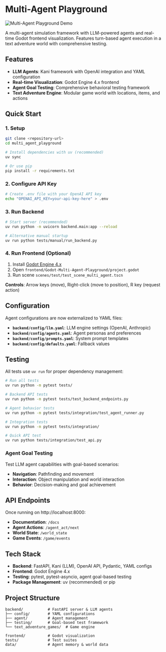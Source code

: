 # Multi-Agent Playground

![Multi-Agent Playground Demo](assets/multi_agent_playground_demo.gif)

A multi-agent simulation framework with LLM-powered agents and real-time Godot frontend visualization. Features turn-based agent execution in a text adventure world with comprehensive testing.

## Features
- **LLM Agents**: Kani framework with OpenAI integration and YAML configuration
- **Real-time Visualization**: Godot Engine 4.x frontend
- **Agent Goal Testing**: Comprehensive behavioral testing framework
- **Text Adventure Engine**: Modular game world with locations, items, and actions

## Quick Start

### 1. Setup
```bash
git clone <repository-url>
cd multi_agent_playground

# Install dependencies with uv (recommended)
uv sync

# Or use pip
pip install -r requirements.txt
```

### 2. Configure API Key
```bash
# Create .env file with your OpenAI API key
echo "OPENAI_API_KEY=your-api-key-here" > .env
```

### 3. Run Backend
```bash
# Start server (recommended)
uv run python -m uvicorn backend.main:app --reload

# Alternative manual startup
uv run python tests/manual/run_backend.py
```

### 4. Run Frontend (Optional)
1. Install [Godot Engine 4.x](https://godotengine.org/)
2. Open `frontend/Godot-Multi-Agent-Playground/project.godot`
3. Run scene `scenes/test/test_scene_multi_agent.tscn`

**Controls**: Arrow keys (move), Right-click (move to position), R key (request action)

## Configuration

Agent configurations are now externalized to YAML files:

- **`backend/config/llm.yaml`**: LLM engine settings (OpenAI, Anthropic)
- **`backend/config/agents.yaml`**: Agent personas and preferences
- **`backend/config/prompts.yaml`**: System prompt templates
- **`backend/config/defaults.yaml`**: Fallback values

## Testing

All tests use `uv run` for proper dependency management:

```bash
# Run all tests
uv run python -m pytest tests/

# Backend API tests
uv run python -m pytest tests/test_backend_endpoints.py

# Agent behavior tests
uv run python -m pytest tests/integration/test_agent_runner.py

# Integration tests
uv run python -m pytest tests/integration/

# Quick API test
uv run python tests/integration/test_api.py
```

### Agent Goal Testing
Test LLM agent capabilities with goal-based scenarios:
- **Navigation**: Pathfinding and movement
- **Interaction**: Object manipulation and world interaction  
- **Behavior**: Decision-making and goal achievement

## API Endpoints

Once running on http://localhost:8000:
- **Documentation**: `/docs`
- **Agent Actions**: `/agent_act/next`
- **World State**: `/world_state`  
- **Game Events**: `/game/events`

## Tech Stack
- **Backend**: FastAPI, Kani (LLM), OpenAI API, Pydantic, YAML configs
- **Frontend**: Godot Engine 4.x
- **Testing**: pytest, pytest-asyncio, agent goal-based testing
- **Package Management**: uv (recommended) or pip

## Project Structure
```
backend/           # FastAPI server & LLM agents
├── config/        # YAML configurations  
├── agent/         # Agent management
├── testing/       # Goal-based test framework
└── text_adventure_games/  # Game engine

frontend/          # Godot visualization
tests/             # Test suites
data/              # Agent memory & world data
```

